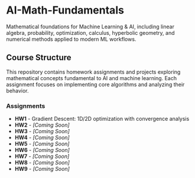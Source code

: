 # AI-Math-Fundamentals
Mathematical foundations for Machine Learning & AI, including linear algebra, probability, optimization, calculus, hyperbolic geometry, and numerical methods applied to modern ML workflows.

## Course Structure
This repository contains homework assignments and projects exploring mathematical concepts fundamental to AI and machine learning. Each assignment focuses on implementing core algorithms and analyzing their behavior.

### Assignments
- **HW1** - Gradient Descent: 1D/2D optimization with convergence analysis
- **HW2** - *[Coming Soon]*
- **HW3** - *[Coming Soon]*
- **HW4** - *[Coming Soon]*
- **HW5** - *[Coming Soon]*
- **HW6** - *[Coming Soon]*
- **HW7** - *[Coming Soon]*
- **HW8** - *[Coming Soon]*
- **HW9** - *[Coming Soon]*
